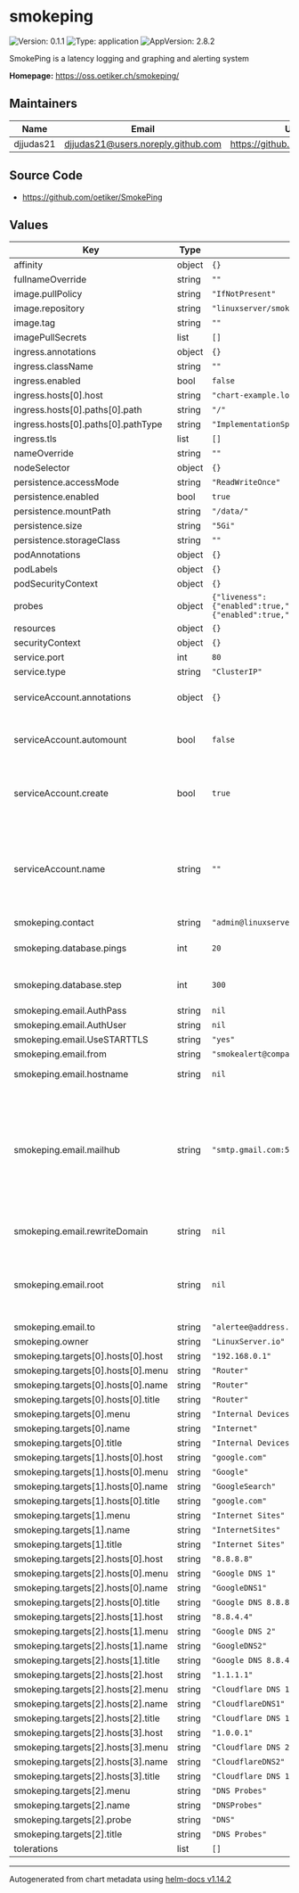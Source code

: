 # smokeping

![Version: 0.1.1](https://img.shields.io/badge/Version-0.1.1-informational?style=flat-square) ![Type: application](https://img.shields.io/badge/Type-application-informational?style=flat-square) ![AppVersion: 2.8.2](https://img.shields.io/badge/AppVersion-2.8.2-informational?style=flat-square)

SmokePing is a latency logging and graphing and alerting system

**Homepage:** <https://oss.oetiker.ch/smokeping/>

## Maintainers

| Name | Email | Url |
| ---- | ------ | --- |
| djjudas21 | <djjudas21@users.noreply.github.com> | <https://github.com/djjudas21> |

## Source Code

* <https://github.com/oetiker/SmokePing>

## Values

| Key | Type | Default | Description |
|-----|------|---------|-------------|
| affinity | object | `{}` |  |
| fullnameOverride | string | `""` |  |
| image.pullPolicy | string | `"IfNotPresent"` |  |
| image.repository | string | `"linuxserver/smokeping"` |  |
| image.tag | string | `""` |  |
| imagePullSecrets | list | `[]` |  |
| ingress.annotations | object | `{}` |  |
| ingress.className | string | `""` |  |
| ingress.enabled | bool | `false` |  |
| ingress.hosts[0].host | string | `"chart-example.local"` |  |
| ingress.hosts[0].paths[0].path | string | `"/"` |  |
| ingress.hosts[0].paths[0].pathType | string | `"ImplementationSpecific"` |  |
| ingress.tls | list | `[]` |  |
| nameOverride | string | `""` |  |
| nodeSelector | object | `{}` |  |
| persistence.accessMode | string | `"ReadWriteOnce"` |  |
| persistence.enabled | bool | `true` |  |
| persistence.mountPath | string | `"/data/"` |  |
| persistence.size | string | `"5Gi"` |  |
| persistence.storageClass | string | `""` |  |
| podAnnotations | object | `{}` |  |
| podLabels | object | `{}` |  |
| podSecurityContext | object | `{}` |  |
| probes | object | `{"liveness":{"enabled":true,"failureThreshold":3,"initialDelaySeconds":0,"periodSeconds":10,"timeoutSeconds":1},"readiness":{"enabled":true,"failureThreshold":3,"initialDelaySeconds":0,"periodSeconds":10,"timeoutSeconds":1}}` | configure probes |
| resources | object | `{}` |  |
| securityContext | object | `{}` |  |
| service.port | int | `80` |  |
| service.type | string | `"ClusterIP"` |  |
| serviceAccount.annotations | object | `{}` | Annotations to add to the service account |
| serviceAccount.automount | bool | `false` | Automatically mount a ServiceAccount's API credentials? |
| serviceAccount.create | bool | `true` | Specifies whether a service account should be created |
| serviceAccount.name | string | `""` | The name of the service account to use. If not set and create is true, a name is generated using the fullname template |
| smokeping.contact | string | `"admin@linuxserver.io"` |  |
| smokeping.database.pings | int | `20` | How many pings to send for each test |
| smokeping.database.step | int | `300` | How many seconds between tests |
| smokeping.email.AuthPass | string | `nil` |  |
| smokeping.email.AuthUser | string | `nil` |  |
| smokeping.email.UseSTARTTLS | string | `"yes"` |  |
| smokeping.email.from | string | `"smokealert@company.xy"` |  |
| smokeping.email.hostname | string | `nil` | The full hostname |
| smokeping.email.mailhub | string | `"smtp.gmail.com:587"` | The place where the mail goes. The actual machine name is required - no MX records are consulted. Commonly mailhosts are named mail.domain.com |
| smokeping.email.rewriteDomain | string | `nil` | Where will the mail seem to come from? |
| smokeping.email.root | string | `nil` | The person who gets all mail for userids < 1000. Make this empty to disable rewriting. |
| smokeping.email.to | string | `"alertee@address.somewhere"` |  |
| smokeping.owner | string | `"LinuxServer.io"` |  |
| smokeping.targets[0].hosts[0].host | string | `"192.168.0.1"` |  |
| smokeping.targets[0].hosts[0].menu | string | `"Router"` |  |
| smokeping.targets[0].hosts[0].name | string | `"Router"` |  |
| smokeping.targets[0].hosts[0].title | string | `"Router"` |  |
| smokeping.targets[0].menu | string | `"Internal Devices"` |  |
| smokeping.targets[0].name | string | `"Internet"` |  |
| smokeping.targets[0].title | string | `"Internal Devices"` |  |
| smokeping.targets[1].hosts[0].host | string | `"google.com"` |  |
| smokeping.targets[1].hosts[0].menu | string | `"Google"` |  |
| smokeping.targets[1].hosts[0].name | string | `"GoogleSearch"` |  |
| smokeping.targets[1].hosts[0].title | string | `"google.com"` |  |
| smokeping.targets[1].menu | string | `"Internet Sites"` |  |
| smokeping.targets[1].name | string | `"InternetSites"` |  |
| smokeping.targets[1].title | string | `"Internet Sites"` |  |
| smokeping.targets[2].hosts[0].host | string | `"8.8.8.8"` |  |
| smokeping.targets[2].hosts[0].menu | string | `"Google DNS 1"` |  |
| smokeping.targets[2].hosts[0].name | string | `"GoogleDNS1"` |  |
| smokeping.targets[2].hosts[0].title | string | `"Google DNS 8.8.8.8"` |  |
| smokeping.targets[2].hosts[1].host | string | `"8.8.4.4"` |  |
| smokeping.targets[2].hosts[1].menu | string | `"Google DNS 2"` |  |
| smokeping.targets[2].hosts[1].name | string | `"GoogleDNS2"` |  |
| smokeping.targets[2].hosts[1].title | string | `"Google DNS 8.8.4.4"` |  |
| smokeping.targets[2].hosts[2].host | string | `"1.1.1.1"` |  |
| smokeping.targets[2].hosts[2].menu | string | `"Cloudflare DNS 1"` |  |
| smokeping.targets[2].hosts[2].name | string | `"CloudflareDNS1"` |  |
| smokeping.targets[2].hosts[2].title | string | `"Cloudflare DNS 1.1.1.1"` |  |
| smokeping.targets[2].hosts[3].host | string | `"1.0.0.1"` |  |
| smokeping.targets[2].hosts[3].menu | string | `"Cloudflare DNS 2"` |  |
| smokeping.targets[2].hosts[3].name | string | `"CloudflareDNS2"` |  |
| smokeping.targets[2].hosts[3].title | string | `"Cloudflare DNS 1.0.0.1"` |  |
| smokeping.targets[2].menu | string | `"DNS Probes"` |  |
| smokeping.targets[2].name | string | `"DNSProbes"` |  |
| smokeping.targets[2].probe | string | `"DNS"` |  |
| smokeping.targets[2].title | string | `"DNS Probes"` |  |
| tolerations | list | `[]` |  |

----------------------------------------------
Autogenerated from chart metadata using [helm-docs v1.14.2](https://github.com/norwoodj/helm-docs/releases/v1.14.2)
